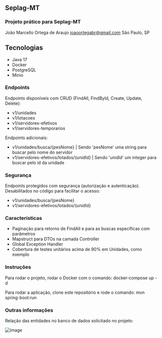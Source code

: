 ## Seplag-MT
### Projeto prático para Seplag-MT
João Marcello Ortega de Araujo
joaoortegabr@gmail.com
São Paulo, SP

## Tecnologias
- Java 17
- Docker
- PostgreSQL
- Minio

### Endpoints
Endpoints disponíveis com CRUD (FindAll, FindById, Create, Update, Delete):
- v1/unidades
- v1/lotacoes
- v1/servidores-efetivos
- v1/servidores-temporarios

Endpoints adicionais:
- v1/unidades/busca/{pesNome}
 | Sendo 'pesNome' uma string para buscar pelo nome do servidor
- v1/servidores-efetivos/lotados/{unidId}
 | Sendo 'unidId' um integer para buscar pelo id da unidade

### Segurança
Endpoints protegidos com segurança (autorização e autenticação).
Desabilitados no código para facilitar o acesso:
- v1/unidades/busca/{pesNome}
- v1/servidores-efetivos/lotados/{unidId}

### Características
- Paginação para retorno de FindAll e para as buscas específicas com parâmetros
- Mapstruct para DTOs na camada Controller
- Global Exception Handler
- Cobertura de testes unitários acima de 90% em Unidades, como exemplo

 ### Instruções
 Para rodar o projeto, rodar o Docker com o comando: 
    docker-compose up -d
    
 Para rodar a aplicação, clone este repositório e rode o comando:
    mvn spring-boot:run

 ### Outras informações
 Relação das entidades no banco de dados solicitado no projeto:

 ![image](https://github.com/user-attachments/assets/0f171e75-54b3-44db-be26-7bcd8dd18602)




